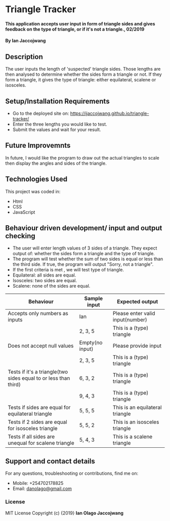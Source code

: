 # Triangle Tracker
#### This application accepts user input in form of triangle sides and gives feedback on the type of triangle, or if it's not a triangle., 02/2019
#### By **Ian Jaccojwang**
## Description
The user inputs the length of 'suspected' triangle sides. Those lengths are then analysed to determine whether the sides form a triangle or not. If they form a triangle, it gives the type of triangle: either equilateral, scalene or isosceles.
## Setup/Installation Requirements
* Go to the deployed site on: https://ijaccojwang.github.io/triangle-tracker/
* Enter the three lengths you would like to test.
* Submit the values and wait for your result.
## Future Improvemnts
In future, I would like the program to draw out the actual triangles to scale then display the angles and sides of the triangle.
## Technologies Used
This project was coded in:
* Html
* CSS
* JavaScript
## Behaviour driven development/ input and output checking
* The user will enter length values of 3 sides of a triangle. They expect output of: whether the sides form a triangle and the type of triangle.
* The program will test whether the sum of two sides is equal or less than the third side. If true, the program will output "Sorry, not a triangle".
* If the first criteria is met , we will test type of triangle.
* Equilateral: all sides are equal.
* Isosceles: two sides are equal.
* Scalene: none of the sides are equal.

| Behaviour                                                       | Sample input   | Expected output                  |
|-----------------------------------------------------------------|----------------|----------------------------------|
| Accepts only numbers as inputs                                  | Ian            | Please enter valid input(number) |
|                                                                 | 2, 3, 5        | This is a (type) triangle        |
| Does not accept null values                                     | Empty(no input)| Please provide input             |
|                                                                 | 2, 3, 5        | This is a (type) triangle        |
| Tests if it's a triangle(two sides equal to or less than third) | 6, 3, 2        | This is a (type) triangle        |
|                                                                 | 9, 4, 3        | This is a (type) triangle        |
| Tests if sides are equal for equilateral triangle               | 5, 5, 5        | This is an equilateral triangle  |
| Tests if 2 sides are equal for isosceles triangle               | 5, 5, 2        | This is an isosceles triangle    |
| Tests if all sides are unequal for scalene triangle             | 5, 4, 3        | This is a scalene triangle       |
## Support and contact details
For any questions, troubleshooting or contributions,  find me on:
* Mobile: +254702178825
* Email: danolago@gmail.com
### License
MIT License
Copyright (c) {2019} **Ian Olago Jaccojwang**
